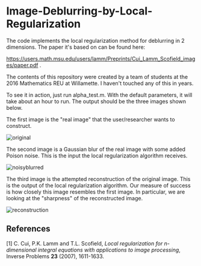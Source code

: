 # Image-Deblurring-by-Local-Regularization

The code implements the local regularization method for deblurring in 2 dimensions. The paper it's based on can be found here:

https://users.math.msu.edu/users/lamm/Preprints/Cui_Lamm_Scofield_images/paper.pdf .

The contents of this repository were created by a team of students at the 2016 Mathematics REU at Willamette. I haven't touched any of this in years. 

To see it in action, just run alpha_test.m. With the default parameters, it will take about an hour to run. The output should be the three images shown below. 

The first image is the "real image" that the user/researcher wants to construct. 

![original](https://user-images.githubusercontent.com/92210470/136655995-93917dfe-00fc-4796-9081-d404843bc163.jpg)

The second image is a Gaussian blur of the real image with some added Poison noise. This is the input the local regularization algorithm receives.

![noisyblurred](https://user-images.githubusercontent.com/92210470/136655988-28f07dce-4822-4d22-a2fd-980c355f3108.jpg)


The third image is the attempted reconstruction of the original image. This is the output of the local regularization algorithm. Our measure of success is how closely this image resembles the first image. In particular, we are looking at the "sharpness" of the reconstructed image.

![reconstruction](https://user-images.githubusercontent.com/92210470/136656004-6d462a58-0a3f-455d-8313-730ebb83436f.jpg)

## References
<a id="1">[1]</a> 
C. Cui, P.K. Lamm and T.L. Scofield, *Local regularization for n-dimensional integral equations  with applications to image processing*, Inverse Problems **23** (2007), 1611-1633.
